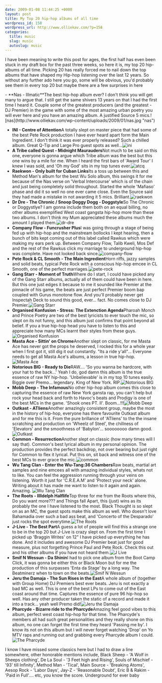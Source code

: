 ```yaml
--- 
date: 2009-01-08 11:44:25 +0000
layout: post
title: My Top 20 hip-hop albums of all time
wordpress_id: 158
wordpress_url: http://www.olliekav.com/?p=158
categories: 
  title: music
  slug: music
  autoslug: music
---
```

I have been meaning to write this post for ages, the first half has even been stuck in my draft box for the past three weeks, so here it is, my top 20 hip-albums of all time. 
Picking 20 has really forced me to nail down the top albums that have shaped my Hip-hop listening over the last 12 years. So without any further ado here you go, some will be obvious, you'd probably see them in every top 20 but maybe there are a few surprises in here
<!--more-->- **Nas - Illmatic**The best hip-hop album ever? I don't think you will get many to argue that. I still get the same shivers 13 years on that I had the first time I heard it. Couple some of the greatest producers (and the greatest - DJ Premier) in the game with some of the most amazing urban poetry you will ever here and you have an amazing album. A justified Source 5 mics.![nas](http://www.olliekav.com/wp-content/uploads/2009/01/nas.jpg "nas")
- **INI - Centre of Attention**A totally slept on master piece that had some of the best Pete Rock production I have ever heard apart form the Main Ingredient. I don't think it was ever properly released? Such a chilled album. Great Q-Tip and Large Pro guest spots as well...![ini](http://www.olliekav.com/wp-content/uploads/2009/01/ini.jpg "ini")
- **A Tribe called Quest - Midnight Maurauders**Not much to be said on this one, everyone is gonna argue which Tribe album was the best but this one wins by a mile for me. When I heard the first bars of 'Award Tour' I knew I was sold, and 'Oh my God' sits in my top tunes ever.![atcq](http://www.olliekav.com/wp-content/uploads/2009/01/atcq.jpg "atcq")
- **Raekwon - Only built for Cuban Links**Its a toss up between this and Method Man's album for the best Wu Solo album, this swings it for me because of the Nas verse on 'Verbal Intercourse' which is of the chain and just being completely solid throughout. Started the whole 'Mafiaso' phase and did it so well no one ever came close. Even the Source said they had made a mistake in not awarding it 5 mics. Brilliant.![raekwon](http://www.olliekav.com/wp-content/uploads/2009/01/raekwon.jpg "raekwon")
- **Dr Dre - The Chronic / Snoop Doggy Dogg - Doggstyle**So The Chronic or Doggystlye? I am gonna include them both on an equal billing, no other albums exemplified West coast gangsta hip-hop more than these two albums. I don't think my Mum appreciated these albums much the amount I played them.![dr-dre](http://www.olliekav.com/wp-content/uploads/2009/01/dr-dre.jpg "dr-dre")
- **Company Flow - Funcrusher Plus**I was going through a stage of being fed up with hip-hop and the mainstream bollocks I kept hearing, then a bunch of bits kept coming out of this label called Rawkus which were making my ears perk up. Between Company Flow, Talib Kweli, Mos Def and the rest of the Rawkus click my marriage to underground hip-hop was complete. Have not looked back since.![company-flow](http://www.olliekav.com/wp-content/uploads/2009/01/company-flow.jpg "company-flow")
- **Pete Rock & CL Smooth - The Main Ingredient**Horn riffs, jazzy samples and solid beats, typical Pete Rock with a conscious hip-hop emcee in CL Smooth, one of the perfect marriages.![pete-rock](http://www.olliekav.com/wp-content/uploads/2009/01/pete-rock.jpg "pete-rock")
- **Gang Starr - Moment of Truth**Where do I start, I could have picked any of the Gang Starr albums, actually all of them could have been in here. But this one just edges it because to me it sounded like Premier at the pinnacle of his game, the beats are just perfect Premier boom bap coupled with Gurus monotone flow. And you'll probably never get Inspectah Deck to sound this good, ever... fact. No comes close to DJ Premier.![Gang Starr](http://www.olliekav.com/wp-content/uploads/2009/01/gang-starr.jpg "Gang Starr")
- **Organised Konfusion - Stress: The Extenction Agenda**Pharoah Monch and Prince Poetry are two of the best lyricists to ever touch the mic, so slept on its not funny, and this album just confirms that point beyond all belief. If you a true hip-hop head you have to listen to this and appreciate how many MCs learnt their styles from these guys.![Organised Konfusion](http://www.olliekav.com/wp-content/uploads/2009/01/organised-konfusion.jpg "Organised Konfusion")
- **Masta Ace - Sittin' on Chrome**Another slept on classic, for me Masta Ace has never got the props he deserved, I rocked this for a whole year when I first got it, still dig it out constantly. "Its a ride y'all"... Everyone needs to get all Masta Ace's albums, a lesson in true hip-hop.![Masta Ace](http://www.olliekav.com/wp-content/uploads/2009/01/masta-ace.jpg "Masta Ace")
- **Notorious BIG - Ready to Die**RAW.... 'So you wanna be hardcore, with your hat to the back...' Yeah I do, god damn this album is the true essence of raw NY hip-hop. 'Unbelievable' is in my top 10 tunes easily. Biggie over Premo... legendary. King of New York. RIP.![Notorious BIG](http://www.olliekav.com/wp-content/uploads/2009/01/biggie.jpg "Notorious BIG")
- **Mobb Deep - The Infamous**No other hip-hop album comes this close to capturing the essence of raw New York gansta rap, you can't help but rock your head back and forth to Havoc's beats and Prodigy is one of the best MCs in the game. 'Shook ones PT. II'. Boom...!!!![Mobb Deep](http://www.olliekav.com/wp-content/uploads/2009/01/mobb-deep.jpg "Mobb Deep")
- **Outkast - ATliens**Another amazingly consistent group, maybe the most in the history of hip-hop, everyone has there favourite Outkast album and for me this is it. From the pure brillance of 'ATliens' to the the insane scratching and production on 'Wheelz of Steel', the chillness of 'Elevators' and the smoothness of 'Babylon'... soooooooo damn good.![Outkast](http://www.olliekav.com/wp-content/uploads/2009/01/outkast.jpg "Outkast")
- **Common - Resurrection**Another slept on classic (how many times will I say that). Common's best lyrical album in my personal opinion. The production provides the perfect backdrop, not over bearing but just right for Common to flex it lyrical. Put this on, sit back and witness one of the best MCs to ever grace the mic.![common](http://www.olliekav.com/wp-content/uploads/2009/01/common.jpg "common")
- **Wu Tang Clan - Enter the Wu-Tang:36 Chambers**Raw beats, martial art samples and nine emcees all with amazing individual styles, whats not to like. You can feel the aggression running through your veins on listening. Worth it just for 'C.R.E.A.M' and 'Protect your neck' alone. Writing about it has made me want to listen to it again and again. Amazing. ![Wu Tang Clan](http://www.olliekav.com/wp-content/uploads/2009/01/wu-tang.jpg "Wu Tang Clan")
- **The Roots - IllIdelph Halflife**Top three for me from the Roots where this, Do you want more??? and Things fall Apart, this (just) wins as its probably the one I have listened to the most. Black Thought is so slept on as an MC, the guest spots make this album  as well. Who doesn't love Bahamadia over such a bad ass beat, and 'Concerto of the Desparado' just rocks the spot everytime.![The Roots](http://www.olliekav.com/wp-content/uploads/2009/01/the-roots.jpg "The Roots")
- **J-Live - The Best Part**A guess a lot of people will find this a strange one to be in the top 20 but J-Live is crazy slept on. From the first time I picked up 'Braggin Writes' on 12" I have picked up everything he has done. And it includes and awesome DJ Premier beat just for good measure, plus not forgetting Prince Paul and Pete Rock. Check this out and his other albums if you have not heard them.![J Live](http://www.olliekav.com/wp-content/uploads/2009/01/jlive.jpg "J Live")
- **Smif N Wessun - Da Shinin**I had to pick one album from the Boot Camp Click, it was gonna be either this or Black Moon but for me the production of this surpasses 'Enta da Stage' by a long way. The Beatminerz when to town on the beats.![Smif N Wessun](http://www.olliekav.com/wp-content/uploads/2009/01/smif-n-wessun.jpg "Smif N Wessun")
- **Jeru the Damaja - The Sun Rises in the East**A whole album of (together with Group Home) DJ Premiers best ever beats. Jeru is not exactly a bad MC as well. This is one of the best LPs to come out of the East coast around that time. Captures the essence of pure 96 hip-hop so well. Has any other producer taken the static of a record and made it into a track... yeah well Premo did!![Jeru the Damaja](http://www.olliekav.com/wp-content/uploads/2009/01/jeru-the-damaja.jpg "Jeru the Damaja")
- **Pharcyde - Bizarre ride to the Pharcyde**Amazing feel good vibes to this album, perfect west coast hip-hop for that time. The Pharcyde's members all had such great personalities and they really shone on this album, no one can forget the first time they heard 'Passing me by'. I know its not on this album but I will never forget watching 'Drop' on Yo MTV raps and running out and grabbing every Pharcyde album I could. ![The Pharcyde](http://www.olliekav.com/wp-content/uploads/2009/01/pharcyde.jpg "The Pharcyde")

I know I have missed some classics here but I had to draw a line somewhere, other honorable mentions include, Black Sheep - 'A Wolf in Sheeps clothing', De La Soul - '3 Feet high and Rising', Souls of Mischief - '93' till Infinity', Method Man - 'Tical', Main Source - 'Breaking Atoms', Aesop Rock - 'Labor Days', Jay-Z - 'Reasonable Doubt', Eric B & Rakim - 'Paid in Full'.... etc, you know the score. Underground for ever baby
